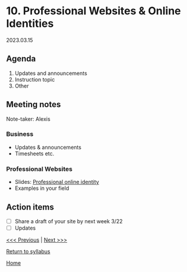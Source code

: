 # 10. Professional Websites & Online Identities

2023.03.15

## Agenda
1. Updates and announcements
2. Instruction topic
3. Other

## Meeting notes
Note-taker: Alexis

### Business
- Updates & announcements
- Timesheets etc.

### Professional Websites
- Slides: [Professional online identity](https://docs.google.com/presentation/d/1yEG5O3w4BGBa_nXJJ0s5B05_s4B_fEpRczL8I5A3lbk/edit?usp=sharing)
- Examples in your field


## Action items
- [ ] Share a draft of your site by next week 3/22
- [ ] Updates

[<<< Previous](09-mapgis) | [Next >>>]()

[Return to syllabus](../syllabus.md)

[Home](../README.md)
